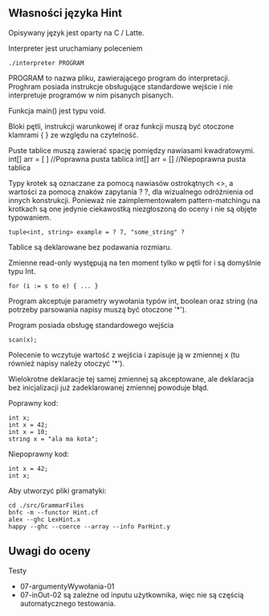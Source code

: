 Własności języka Hint
---------------------
Opisywany język jest oparty na C / Latte.

Interpreter jest uruchamiany poleceniem

    ./interpreter PROGRAM

PROGRAM to nazwa pliku, zawierającego program do interpretacji. Proghram posiada instrukcje obsługujące standardowe wejście i nie interpretuje programów w nim pisanych pisanych.

Funkcja main() jest typu void.

Bloki pętli, instrukcji warunkowej if oraz funkcji muszą być otoczone klamrami { } ze względu na czytelność.

Puste tablice muszą zawierać spację pomiędzy nawiasami kwadratowymi.
    int[] arr = [ ]     //Poprawna pusta tablica
    int[] arr = []      //Niepoprawna pusta tablica

Typy krotek są oznaczane za pomocą nawiasów ostrokątnych <>, a wartości za pomocą znaków zapytania ? ?, dla wizualnego odróżnienia od innych konstrukcji. Ponieważ nie zaimplementowałem pattern-matchingu na krotkach są one jedynie ciekawostką niezgłoszoną do oceny i nie są objęte typowaniem.

    tuple<int, string> example = ? 7, "some_string" ?

Tablice są deklarowane bez podawania rozmiaru.

Zmienne read-only występują na ten moment tylko w pętli for i są domyślnie typu Int.

    for (i := s to e) { ... }

Program akceptuje parametry wywołania typów int, boolean oraz string (na potrzeby parsowania napisy muszą być otoczone '*').

Program posiada obsługę standardowego wejścia

    scan(x);

Polecenie to wczytuje wartość z wejścia i zapisuje ją w zmiennej x (tu również napisy należy otoczyć '*').

Wielokrotne deklaracje tej samej zmiennej są akceptowane, ale deklaracja bez inicjalizacji już zadeklarowanej zmiennej powoduje błąd.

Poprawny kod:

    int x;
    int x = 42;
    int x = 10;
    string x = "ala ma kota";

Niepoprawny kod:

    int x = 42;
    int x;

Aby utworzyć pliki gramatyki:

    cd ./src/GrammarFiles
    bnfc -m --functor Hint.cf
    alex --ghc LexHint.x
    happy --ghc --coerce --array --info ParHint.y

Uwagi do oceny
--------------

Testy
 * 07-argumentyWywołania-01
 * 07-inOut-02
są zależne od inputu użytkownika, więc nie są częścią automatycznego testowania.
